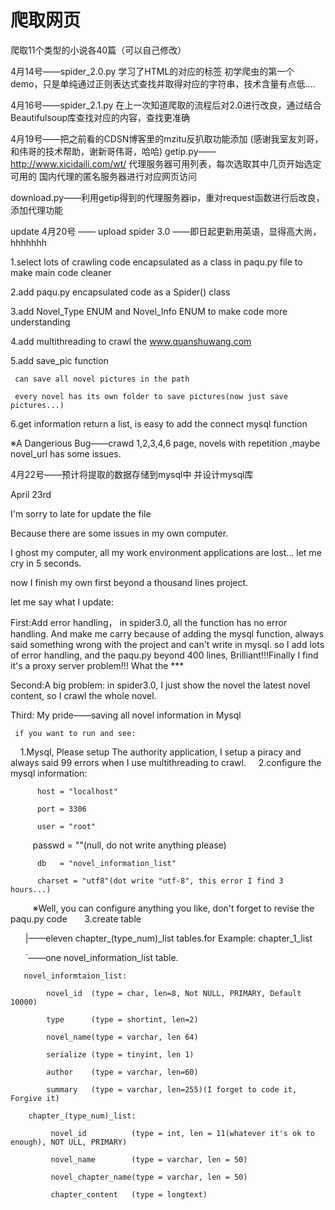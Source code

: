 # 爬取网页
爬取11个类型的小说各40篇（可以自己修改）

4月14号——spider_2.0.py
学习了HTML的对应的标签
初学爬虫的第一个demo，只是单纯通过正则表达式查找并取得对应的字符串，技术含量有点低....

4月16号——spider_2.1.py
在上一次知道爬取的流程后对2.0进行改良，通过结合Beautifulsoup库查找对应的内容，查找更准确

4月19号——把之前看的CDSN博客里的mzitu反扒取功能添加
(感谢我室友刘哥，和伟哥的技术帮助，谢新哥伟哥，哈哈)
getip.py——http://www.xicidaili.com/wt/ 代理服务器可用列表，每次选取其中几页开始选定可用的
国内代理的匿名服务器进行对应网页访问

download.py——利用getip得到的代理服务器ip，重对request函数进行后改良，添加代理功能

update 4月20号 —— upload spider 3.0 ——即日起更新用英语，显得高大尚，hhhhhhh

1.select lots of crawling code encapsulated as a class in paqu.py file to make main code cleaner

2.add paqu.py encapsulated code as a Spider() class

3.add Novel_Type ENUM and Novel_Info ENUM to make code more understanding

4.add multithreading to crawl the www.quanshuwang.com

5.add save_pic function

     can save all novel pictures in the path
  
     every novel has its own folder to save pictures(now just save pictures...)
  
6.get information return a list, is easy to add the connect mysql function

※A Dangerious Bug——crawd 1,2,3,4,6 page, novels with repetition ,maybe novel_url has some issues.

4月22号——预计将提取的数据存储到mysql中 并设计mysql库

April 23rd

I'm sorry to late for update the file

Because there are some issues in my own computer.

I ghost my computer, all my work environment applications are lost... let me cry in 5 seconds.

now I finish my own first beyond a thousand lines project.

let me say what I update:

First:Add error handling， in spider3.0, all the function has no error handling. And make me carry because of adding the mysql function, always said something wrong with the project and can't write in mysql. so I add lots of error handling, and the paqu.py beyond 400 lines, Brilliant!!!Finally I find it's a proxy server problem!!! What the ***

Second:A big problem: in spider3.0, I just show the novel the latest novel content, so I crawl the whole novel.

Third: My pride——saving all novel information in Mysql

     if you want to run and see:
     
     1.Mysql, Please setup The authority application, I setup a piracy and always said 99 errors when I use multithreading to crawl.
    
     2.configure the mysql information:
          
          host = "localhost"
          
          port = 3306
          
          user = "root"
          
          passwd = ""(null, do not write anything please)
          
          db   = "novel_information_list"
          
          charset = "utf8"(dot write "utf-8", this error I find 3 hours...)
          
          ※Well, you can configure anything you like, don't forget to revise the paqu.py code
      
     3.create table
    
       |——eleven chapter_(type_num)_list tables.for Example: chapter_1_list
    
       `——one novel_information_list table.
       
       novel_informtaion_list:
       
            novel_id  (type = char, len=8, Not NULL, PRIMARY, Default 10000) 
            
            type      (type = shortint, len=2)
            
            novel_name(type = varchar, len 64)
            
            serialize (type = tinyint, len 1)
            
            author    (type = varchar, len=60)
            
            summary   (type = varchar, len=255)(I forget to code it, Forgive it)
        
        chapter_(type_num)_list:
               
             novel_id          (type = int, len = 11(whatever it's ok to enough), NOT ULL, PRIMARY)
             
             novel_name        (type = varchar, len = 50)
             
             novel_chapter_name(type = varchar, len = 50)
             
             chapter_content   (type = longtext)
            
              
            
            
        
        
       
